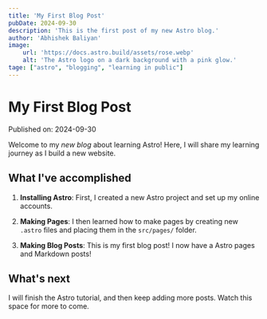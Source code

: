 ```yaml
---
title: 'My First Blog Post'
pubDate: 2024-09-30
description: 'This is the first post of my new Astro blog.'
author: 'Abhishek Baliyan'
image:
    url: 'https://docs.astro.build/assets/rose.webp'
    alt: 'The Astro logo on a dark background with a pink glow.'
tage: ["astro", "blogging", "learning in public"]
---
```

# My First Blog Post

Published on: 2024-09-30

Welcome to my _new blog_ about learning Astro! Here, I will share my learning journey as I build a new website.

## What I've accomplished

1. **Installing Astro**: First, I created a new Astro project and set up my online accounts.

2. **Making Pages**: I then learned how to make pages by creating new `.astro` files and placing them in the `src/pages/` folder.

3. **Making Blog Posts**: This is my first blog post! I now have a Astro pages and Markdown posts!

## What's next

I will finish the Astro tutorial, and then keep adding more posts. Watch this space for more to come.